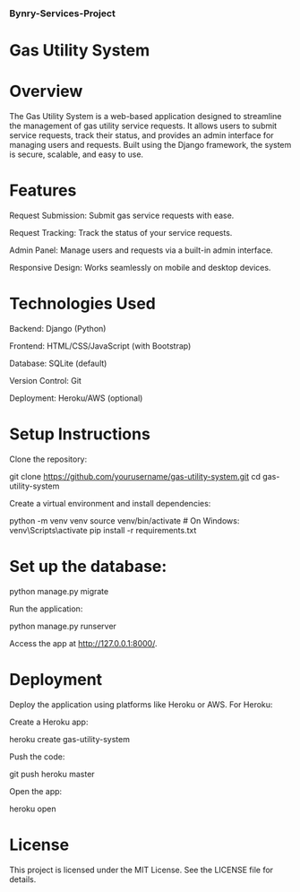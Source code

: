 ### Bynry-Services-Project


# Gas Utility System

# Overview

The Gas Utility System is a web-based application designed to streamline the management of gas utility service requests. It allows users to submit service requests, track their status, and provides an admin interface for managing users and requests. Built using the Django framework, the system is secure, scalable, and easy to use.

# Features

Request Submission: Submit gas service requests with ease.

Request Tracking: Track the status of your service requests.

Admin Panel: Manage users and requests via a built-in admin interface.

Responsive Design: Works seamlessly on mobile and desktop devices.

# Technologies Used

Backend: Django (Python)

Frontend: HTML/CSS/JavaScript (with Bootstrap)

Database: SQLite (default)

Version Control: Git

Deployment: Heroku/AWS (optional)

# Setup Instructions

Clone the repository:

git clone https://github.com/yourusername/gas-utility-system.git
cd gas-utility-system

Create a virtual environment and install dependencies:

python -m venv venv
source venv/bin/activate  # On Windows: venv\Scripts\activate
pip install -r requirements.txt

# Set up the database:

python manage.py migrate

Run the application:

python manage.py runserver

Access the app at http://127.0.0.1:8000/.

# Deployment

Deploy the application using platforms like Heroku or AWS. For Heroku:

Create a Heroku app:

heroku create gas-utility-system

Push the code:

git push heroku master

Open the app:

heroku open

# License

This project is licensed under the MIT License. See the LICENSE file for details.
